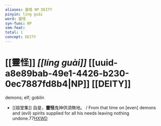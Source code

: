 ```yaml
---
aliases: 靈怪 NP DEITY
pinyin: líng guài
word: 靈怪
syn-func: NP
sem-feat: 
total: 1
concept: DEITY 
---
```

# [[靈怪]] *[[líng guài]]*  [[uuid-a8e89bab-49e1-4426-b230-0ec7887fd8b4|NP]] [[DEITY]]
demons; elf; goblin
 - [[祖堂集]] 自是，**靈怪**鬼神供須無地。 / From that time on [even] demons and (evil) spirits supplied for all his needs leaving nothing undone.77[HXWD](https://hxwd.org/textview.html?location=KR6q0002_Yan_003-1104a.5)